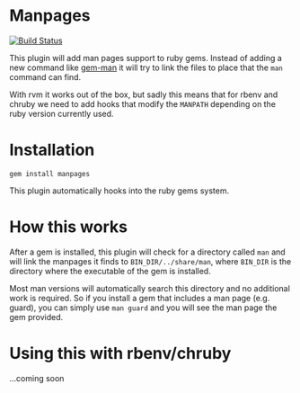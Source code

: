 # Manpages

[![Build Status](https://travis-ci.org/bitboxer/manpages.svg?branch=master)](https://travis-ci.org/bitboxer/manpages)

This plugin will add man pages support to ruby gems. Instead 
of adding a new command like [gem-man](https://github.com/defunkt/gem-man)
it will try to link the files to place that the `man` command can find.

With rvm it works out of the box, but sadly this means that for rbenv and chruby we
need to add hooks that modify the `MANPATH` depending on the ruby version
currently used.

# Installation

`gem install manpages`

This plugin automatically hooks into the ruby gems system.

# How this works

After a gem is installed, this plugin will check for a directory called `man` and
will link the manpages it finds to `BIN_DIR/../share/man`, where `BIN_DIR` is the
directory where the executable of the gem is installed.

Most man versions will automatically search this directory and no additional work
is required. So if you install a gem that includes a man page (e.g. guard), you can
simply use `man guard` and you will see the man page the gem provided.

# Using this with rbenv/chruby

...coming soon
